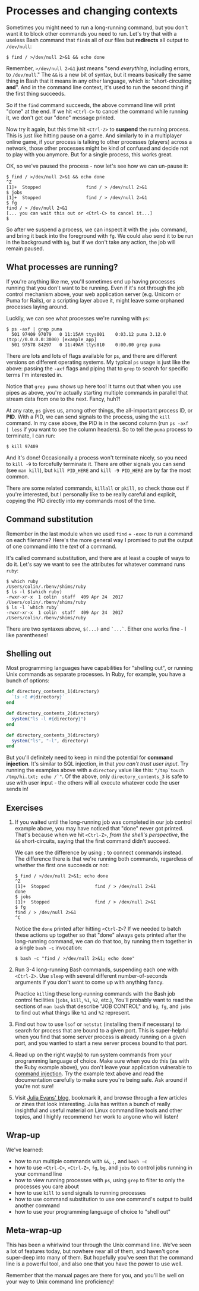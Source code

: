 # Processes and changing contexts

Sometimes you might need to run a long-running command, but you don't want it to block other commands you need to run.
Let's try that with a useless Bash command that `find`s all of our files but __redirects__ all output to `/dev/null`:

```shell
$ find / >/dev/null 2>&1 && echo done
```

Remember, `>/dev/null 2>&1` just means "send *everything*, including errors, to `/dev/null`."
The `&&` is a new bit of syntax, but it means basically the same thing in Bash that it means in any other language, which is: "short-circuiting __and__". 
And in the command line context, it's used to run the second thing if the first thing succeeds.

So if the `find` command succeeds, the above command line will print "done" at the end.
If we hit `<Ctrl-C>` to cancel the command while running it, we don't get our "done" message printed.

Now try it again, but this time hit `<Ctrl-Z>` to __suspend__ the running process.
This is just like hitting pause on a game.
And similarly to in a multiplayer online game, if your process is talking to other processes (players) across a network, those other processes might be kind of confused and decide not to play with you anymore.
But for a single process, this works great.

OK, so we've paused the process - now let's see how we can un-pause it:

```shell
$ find / >/dev/null 2>&1 && echo done
^Z
[1]+  Stopped                 find / > /dev/null 2>&1
$ jobs
[1]+  Stopped                 find / > /dev/null 2>&1
$ fg
find / > /dev/null 2>&1
[... you can wait this out or <Ctrl-C> to cancel it...]
$ 
```

So after we suspend a process, we can inspect it with the `jobs` command, and bring it back into the foreground with `fg`.
We could also send it to be run in the background with `bg`, but if we don't take any action, the job will remain paused.


## What processes are running?

If you're anything like me, you'll sometimes end up having processes running that you don't want to be running.
Even if it's not through the job control mechanism above, your web application server (e.g. Unicorn or Puma for Rails), or a scripting layer above it, might leave some orphaned processes laying around.

Luckily, we can see what processes we're running with `ps`:

```shell
$ ps -axf | grep puma
  501 97409 97079   0 11:15AM ttys001    0:03.12 puma 3.12.0 (tcp://0.0.0.0:3000) [example_app]
  501 97578 84297   0 11:49AM ttys010    0:00.00 grep puma
```

There are lots and lots of flags available for `ps`, and there are different versions on different operating systems.
My typical `ps` usage is just like the above: passing the `-axf` flags and piping that to `grep` to search for specific terms I'm interested in.

Notice that `grep puma` shows up here too!
It turns out that when you use pipes as above, you're actually starting multiple commands in parallel that stream data from one to the next.
Fancy, huh?!

At any rate, `ps` gives us, among other things, the all-important process ID, or __PID__. 
With a PID, we can send signals to the process, using the `kill` command.
In my case above, the PID is in the second column (run `ps -axf | less` if you want to see the column headers).
So to tell the `puma` process to terminate, I can run:

```shell
$ kill 97409
```

And it's done!
Occasionally a process won't terminate nicely, so you need to `kill -9` to forcefully terminate it.
There are other signals you can send (see `man kill`), but `kill PID_HERE` and `kill -9 PID_HERE` are by far the most common.

There are some related commands, `killall` or `pkill`, so check those out if you're interested, but I personally like to be really careful and explicit, copying the PID directly into my commands most of the time.


## Command substitution

Remember in the last module when we used `find` + `-exec` to run a command on each filename?
Here's the more general way I promised to put the output of one command into the *text* of a command.

It's called command substitution, and there are at least a couple of ways to do it.
Let's say we want to see the attributes for whatever command runs `ruby`:

```shell
$ which ruby
/Users/colin/.rbenv/shims/ruby
$ ls -l $(which ruby)
-rwxr-xr-x  1 colin  staff  409 Apr 24  2017 /Users/colin/.rbenv/shims/ruby
$ ls -l `which ruby`
-rwxr-xr-x  1 colin  staff  409 Apr 24  2017 /Users/colin/.rbenv/shims/ruby
```

There are two syntaxes above, `$(...)` and `` `...` ``.
Either one works fine - I like parentheses!


## Shelling out

Most programming languages have capabilities for "shelling out", or running Unix commands as separate processes.
In Ruby, for example, you have a bunch of options:

```ruby
def directory_contents_1(directory)
  `ls -l #{directory}`
end

def directory_contents_2(directory)  
  system("ls -l #{directory}")
end

def directory_contents_3(directory)    
  system("ls", "-l", directory)
end
```

But you'll definitely need to keep in mind the potential for __command injection__.
It's similar to SQL injection, in that *you can't trust user input*.
Try running the examples above with a `directory` value like this: ``"/tmp`touch /tmp/hi.txt; echo /`"``.
Of the above, only `directory_contents_3` is safe to use with user input - the others will all execute whatever code the user sends in!

## Exercises

1. If you waited until the long-running job was completed in our job control example above, you may have noticed that "done" never got printed.
   That's because when we hit `<Ctrl-Z>`, *from the shell's perspective*, the `&&` short-circuits, saying that the first command didn't succeed.

   We can see the difference by using `;` to connect commands instead.
   The difference there is that we're running both commands, regardless of whether the first one succeeds or not:

   ```shell
   $ find / >/dev/null 2>&1; echo done
   ^Z
   [1]+  Stopped                 find / > /dev/null 2>&1
   done
   $ jobs
   [1]+  Stopped                 find / > /dev/null 2>&1
   $ fg
   find / > /dev/null 2>&1
   ^C
   ```

   Notice the `done` printed after hitting `<Ctrl-Z>`?
   If we needed to batch these actions up together so that "done" always gets printed after the long-running command, we can do that too, by running them together in a single `bash -c` invocation:

   ```shell
   $ bash -c "find / >/dev/null 2>&1; echo done"
   ```
   
1. Run 3-4 long-running Bash commands, suspending each one with `<Ctrl-Z>`.
   Use `sleep` with several different number-of-seconds arguments if you don't want to come up with anything fancy.
   
   Practice `kill`ing these long-running commands with the Bash job control facilities (`jobs`, `kill`, `%1`, `%2`, etc.),
   You'll probably want to read the sections of `man bash` that describe "JOB CONTROL" and `bg`, `fg`, and `jobs` to find out what things like `%1` and `%2` represent.

1. Find out how to use `lsof` or `netstat` (installing them if necessary) to search for process that are bound to a given port.
   This is super-helpful when you find that some server process is already running on a given port, and you wanted to start a new server process bound to that port.

1. Read up on the right way(s) to run system commands from your programming language of choice.
   Make sure when you do this (as with the Ruby example above), you don't leave your application vulnerable to [command injection][command_injection].
   Try the example text above and read the documentation carefully to make sure you're being safe.
   Ask around if you're not sure!

1. Visit [Julia Evans' blog][julia_evans_blog], bookmark it, and browse through a few articles or zines that look interesting.
   Julia has written a bunch of really insightful and useful material on Linux command line tools and other topics, and I highly recommend her work to anyone who will listen!


## Wrap-up

We've learned:

- how to run multiple commands with `&&`, `;`, and `bash -c`
- how to use `<Ctrl-C>`, `<Ctrl-Z>`, `fg`, `bg`, and `jobs` to control jobs running in your command line
- how to view running processes with `ps`, using `grep` to filter to only the processes you care about
- how to use `kill` to send signals to running processes
- how to use command substitution to use one command's output to build another command
- how to use your programming language of choice to "shell out"

## Meta-wrap-up

This has been a whirlwind tour through the Unix command line.
We've seen a lot of features today, but nowhere near all of them, and haven't gone super-deep into many of them.
But hopefully you've seen that the command line is a powerful tool, and also one that you have the power to use well.

Remember that the manual pages are there for you, and you'll be well on your way to Unix command line proficiency!


[command_injection]: http://cwe.mitre.org/data/definitions/77.html
[julia_evans_blog]: https://jvns.ca/